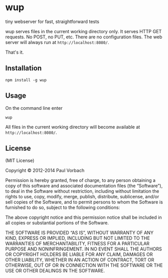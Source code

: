 # wup

tiny webserver for fast, straightforward tests

wup serves files in the current working directory only. It serves HTTP GET
requests. No POST, no PUT, etc. There are no configuration files. The web server
will always run at `http://localhost:8080/`.

That's it.

## Installation

    npm install -g wup

## Usage

On the command line enter

    wup

All files in the current working directory will become available at
`http://localhost:8080/`.

## License

(MIT License)

Copyright © 2012-2014 Paul Vorbach

Permission is hereby granted, free of charge, to any person obtaining a copy of
this software and associated documentation files (the “Software”), to deal in
the Software without restriction, including without limitation the rights to
use, copy, modify, merge, publish, distribute, sublicense, and/or sell copies of
the Software, and to permit persons to whom the Software is furnished to do so,
subject to the following conditions:

The above copyright notice and this permission notice shall be included in all
copies or substantial portions of the Software.

THE SOFTWARE IS PROVIDED “AS IS”, WITHOUT WARRANTY OF ANY KIND, EXPRESS OR
IMPLIED, INCLUDING BUT NOT LIMITED TO THE WARRANTIES OF MERCHANTABILITY, FITNESS
FOR A PARTICULAR PURPOSE AND NONINFRINGEMENT. IN NO EVENT SHALL THE AUTHORS OR
COPYRIGHT HOLDERS BE LIABLE FOR ANY CLAIM, DAMAGES OR OTHER LIABILITY, WHETHER
IN AN ACTION OF CONTRACT, TORT OR OTHERWISE, OUT OF OR IN CONNECTION WITH THE
SOFTWARE OR THE USE OR OTHER DEALINGS IN THE SOFTWARE.
